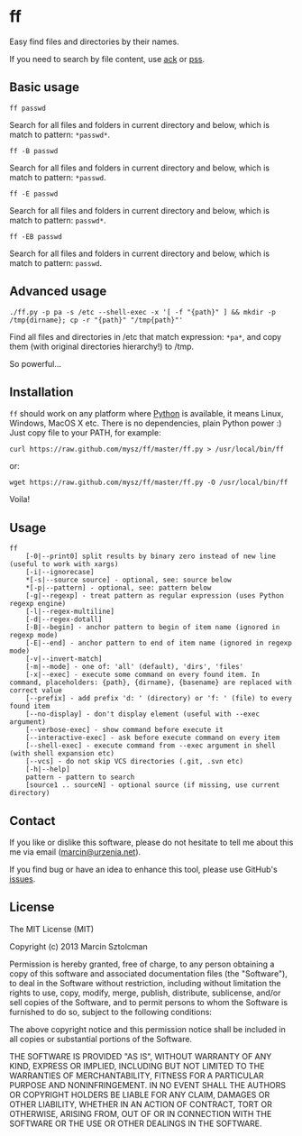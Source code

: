 ff
==

Easy find files and directories by their names.

If you need to search by file content, use [ack](https://github.com/petdance/ack2) or [pss](https://github.com/eliben/pss).

Basic usage
-----------

    ff passwd

Search for all files and folders in current directory and below, which is match to pattern: `*passwd*`.

    ff -B passwd

Search for all files and folders in current directory and below, which is match to pattern: `*passwd`.

    ff -E passwd

Search for all files and folders in current directory and below, which is match to pattern: `passwd*`.

    ff -EB passwd

Search for all files and folders in current directory and below, which is match to pattern: `passwd`.

Advanced usage
--------------

    ./ff.py -p pa -s /etc --shell-exec -x '[ -f "{path}" ] && mkdir -p /tmp{dirname}; cp -r "{path}" "/tmp{path}"'

Find all files and directories in /etc that match expression: `*pa*`, and copy them (with original directories hierarchy!) to /tmp.

So powerful...

Installation
------------

`ff` should work on any platform where [Python](http://python.org) is available, it means Linux, Windows, MacOS X etc. There is no dependencies, plain Python power :) Just copy file to your PATH, for example:

    curl https://raw.github.com/mysz/ff/master/ff.py > /usr/local/bin/ff

or:

    wget https://raw.github.com/mysz/ff/master/ff.py -O /usr/local/bin/ff

Voila!

Usage
-----

    ff
        [-0|--print0] split results by binary zero instead of new line (useful to work with xargs)
        [-i|--ignorecase]
        *[-s|--source source] - optional, see: source below
        *[-p|--pattern] - optional, see: pattern below
        [-g|--regexp] - treat pattern as regular expression (uses Python regexp engine)
        [-l|--regex-multiline]
        [-d|--regex-dotall]
        [-B|--begin] - anchor pattern to begin of item name (ignored in regexp mode)
        [-E|--end] - anchor pattern to end of item name (ignored in regexp mode)
        [-v|--invert-match]
        [-m|--mode] - one of: 'all' (default), 'dirs', 'files'
        [-x|--exec] - execute some command on every found item. In command, placeholders: {path}, {dirname}, {basename} are replaced with correct value
        [--prefix] - add prefix 'd: ' (directory) or 'f: ' (file) to every found item
        [--no-display] - don't display element (useful with --exec argument)
        [--verbose-exec] - show command before execute it
        [--interactive-exec] - ask before execute command on every item
        [--shell-exec] - execute command from --exec argument in shell (with shell expansion etc)
        [--vcs] - do not skip VCS directories (.git, .svn etc)
        [-h|--help]
        pattern - pattern to search
        [source1 .. sourceN] - optional source (if missing, use current directory)

Contact
-------

If you like or dislike this software, please do not hesitate to tell me about this me via email (marcin@urzenia.net).

If you find bug or have an idea to enhance this tool, please use GitHub's [issues](https://github.com/mysz/ff/issues).

License
-------

The MIT License (MIT)

Copyright (c) 2013 Marcin Sztolcman

Permission is hereby granted, free of charge, to any person obtaining a copy of
this software and associated documentation files (the "Software"), to deal in
the Software without restriction, including without limitation the rights to
use, copy, modify, merge, publish, distribute, sublicense, and/or sell copies of
the Software, and to permit persons to whom the Software is furnished to do so,
subject to the following conditions:

The above copyright notice and this permission notice shall be included in all
copies or substantial portions of the Software.

THE SOFTWARE IS PROVIDED "AS IS", WITHOUT WARRANTY OF ANY KIND, EXPRESS OR
IMPLIED, INCLUDING BUT NOT LIMITED TO THE WARRANTIES OF MERCHANTABILITY, FITNESS
FOR A PARTICULAR PURPOSE AND NONINFRINGEMENT. IN NO EVENT SHALL THE AUTHORS OR
COPYRIGHT HOLDERS BE LIABLE FOR ANY CLAIM, DAMAGES OR OTHER LIABILITY, WHETHER
IN AN ACTION OF CONTRACT, TORT OR OTHERWISE, ARISING FROM, OUT OF OR IN
CONNECTION WITH THE SOFTWARE OR THE USE OR OTHER DEALINGS IN THE SOFTWARE.
